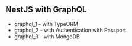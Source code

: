 ## NestJS with GraphQL 
- graphql_1 - with TypeORM
- graphql_2 - with Authentication with Passport
- graphql_3 - with MongoDB